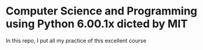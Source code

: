 <h1> Computer Science and Programming using Python 6.00.1x dicted by MIT </h1>
In this repo, I put all my practice of this excellent course
